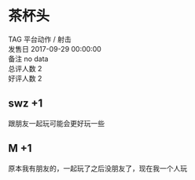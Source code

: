 



# 茶杯头
  
TAG 平台动作 / 射击  
发售日 2017-09-29 00:00:00  
备注 no data  
总评人数 2  
好评人数 2
## swz +1


跟朋友一起玩可能会更好玩一些
## M +1


原本我有朋友的，一起玩了之后没朋友了，现在我一个人玩